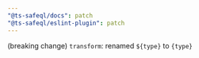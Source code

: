 ```yaml
---
"@ts-safeql/docs": patch
"@ts-safeql/eslint-plugin": patch
---
```


(breaking change) `transform`: renamed `${type}` to `{type}`
